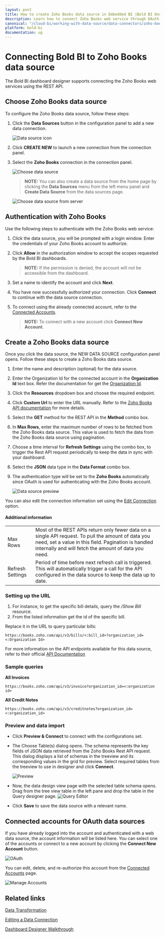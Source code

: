 ```yaml
---
layout: post
title: How to create Zoho Books data source in Embedded BI |Bold BI Docs
description: Learn how to connect Zoho Books web service through OAuth-based authentication and create data source with Bold BI, which is deployed in your server.
canonical: "/cloud-bi/working-with-data-source/data-connectors/zoho-books/"
platform: bold-bi
documentation: ug
---
```


# Connecting Bold BI to Zoho Books data source
The Bold BI dashboard designer supports connecting the Zoho Books web services using the REST API. 

## Choose Zoho Books data source
To configure the Zoho Books data source, follow these steps:
1. Click the **Data Sources** button in the configuration panel to add a new data connection.

   ![Data source icon](/static/assets/embedded/working-with-datasource/data-connectors/images/common/DataSourcesIcon.png)

2. Click **CREATE NEW** to launch a new connection from the connection panel.
3. Select the **Zoho Books** connection in the connection panel.

   ![Choose data source](/static/assets/embedded/working-with-datasource/data-connectors/images/ZohoBooks/DataSource.png)
   
   > **NOTE:**  You can also create a data source from the home page by clicking the **Data Sources** menu from the left menu panel and **Create Data Source** from the data sources page.

   ![Choose data source from server](/static/assets/embedded/working-with-datasource/data-connectors/images/ZohoBooks/DataSourceService.png)
   
## Authentication with Zoho Books
Use the following steps to authenticate with the Zoho Books web service:

1. Click the data source, you will be prompted with a login window. Enter the credentials of your Zoho Books account to authorize.
2. Click **Allow** in the authorization window to accept the scopes requested by the Bold BI dashboards. 
   > **NOTE:**  If the permission is denied, the account will not be accessible from the dashboard.
3. Set a name to identify the account and click **Next**. 
4. You have now successfully authorized your connection. Click **Connect** to continue with the data source connection.
5. To connect using the already connected account, refer to the [Connected Accounts](/embedded-bi/working-with-data-source/data-connectors/zoho-books/#connected-accounts-for-oauth-data-sources). 

     > **NOTE:**  To connect with a new account click **Connect New Account**.

## Create a Zoho Books data source
Once you click the data source, the NEW DATA SOURCE configuration panel opens. Follow these steps to create a Zoho Books data source.
1. Enter the name and description (optional) for the data source.
2. Enter the Organization Id for the connected account in the **Organization Id** text box. Refer the documentation for get the [Organization Id](https://www.zoho.com/books/api/v3/introduction/#organization-id).
3. Click the **Resources** dropdown box and choose the required endpoint.
4. Click **Custom Url** to enter the URL manually. Refer to the [Zoho Books API documentation](https://www.zoho.com/books/api/v3/#introduction) for more details.
5. Select the **GET** method for the REST API in the **Method** combo box.
6. In **Max Rows**, enter the maximum number of rows to be fetched from the Zoho Books data source. This value is used to fetch the data from the Zoho Books data source using pagination.
7. Choose a time interval for **Refresh Settings** using the combo box, to trigger the Rest API request periodically to keep the data in sync with your dashboard.  
8. Select the **JSON** data type in the **Data Format** combo box.
 
9. The authentication type will be set to the **Zoho Books** automatically since OAuth is used for authenticating with the Zoho Books account.

    ![Data source preview](/static/assets/embedded/working-with-datasource/data-connectors/images/ZohoBooks/PreviewConnect.png)

You can also edit the connection information set using the [Edit Connection](/embedded-bi/working-with-data-source/editing-a-data-connection/) option.


#### Additional information
<table width="600">
<tr>
<td>
Max Rows
</td>
<td>
Most of the REST APIs return only fewer data on a single API request. To pull the amount of data you need, set a value in this field.  
Pagination is handled internally and will fetch the amount of data you need.
</td>
</tr>
<tr>
<td>
Refresh Settings
</td>
<td>
Period of time before next refresh call is triggered. This will automatically trigger a call for the API configured in the data source to keep the data up to date.
</td>
</tr>
</table>

### Setting up the URL

1. For instance, to get the specific bill details, query the <i>/Show Bill</i> resource.
2. From the listed information get the id of the specific bill.

Replace it in the URL to query particular bills:

`https://books.zoho.com/api/v3/bills/<:bill_id>?organization_id=<:Organization Id>`

For more information on the API endpoints available for this data source, refer to their official [API Documentation](https://www.zoho.com/books/api/v3/#introduction)

### Sample queries

**All Invoices**

`https://books.zoho.com/api/v3/invoice?organization_id=<:organization id>`

**All Credit Notes**

`https://books.zoho.com/api/v3/creditnotes?organization_id=<:organization_id>`


### Preview and data import
* Click **Preview & Connect** to connect with the configurations set.
* The Choose Table(s) dialog opens. The schema represents the key fields of JSON data retrieved from the Zoho Books Rest API request. This dialog displays a list of schemas in the treeview and its corresponding values in the grid for preview. Select required tables from the treeview to use in designer and click **Connect**.

   ![Preview](/static/assets/embedded/working-with-datasource/data-connectors/images/common/Preview.png)

* Now, the data design view page with the selected table schema opens. Drag from the tree view table in the left pane and drop the table in the Query designer page.
   ![Query Editor](/static/assets/embedded/working-with-datasource/data-connectors/images/common/QueryEditor.png)

* Click **Save** to save the data source with a relevant name.

## Connected accounts for OAuth data sources
If you have already logged into the account and authenticated with a web data source, the account information will be listed here. You can select one of the accounts or connect to a new account by clicking the **Connect New Account** button.

   ![OAuth](/static/assets/embedded/working-with-datasource/data-connectors/images/ZohoBooks/NewAccount.png)

You can edit, delete, and re-authorize this account from the [Connected Accounts](https://help.boldbi.com/cloud-bi/working-with-data-source/working-with-connected-accounts/) page.

   ![Manage Accounts](/static/assets/embedded/working-with-datasource/data-connectors/images/Zohoinvoice/ManageDS.png)

## Related links
[Data Transformation](/embedded-bi/working-with-data-source/transforming-data/joining-table/)

[Editing a Data Connection](/embedded-bi/working-with-data-source/editing-a-data-connection/)   

[Dashboard Designer Walkthrough](/embedded-bi/getting-started/quick-start/)